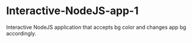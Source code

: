 # Interactive-NodeJS-app-1
Interactive NodeJS application that accepts bg color and changes app bg accordingly.
